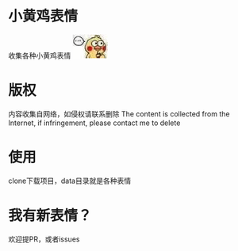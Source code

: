 # 小黄鸡表情
收集各种小黄鸡表情
![image](./data/ae57242ff3bbab5a836a7c63193648dc.gif)

# 版权
内容收集自网络，如侵权请联系删除
The content is collected from the Internet, if infringement, please contact me to delete

# 使用
clone下载项目，data目录就是各种表情

# 我有新表情？
欢迎提PR，或者issues
